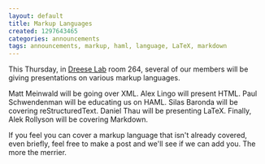 ```yaml
---
layout: default
title: Markup Languages
created: 1297643465
categories: announcements
tags: announcements, markup, haml, language, LaTeX, markdown
---
```

This Thursday, in [Dreese Lab](http://www.osu.edu/map/building.php?building=279) room 264, several of our members will be giving presentations on various markup languages.

Matt Meinwald will be going over XML. Alex Lingo will present HTML. Paul Schwendenman will be educating us on HAML. Silas Baronda will be covering reStructuredText. Daniel Thau will be presenting LaTeX. Finally, Alek Rollyson will be covering Markdown.

If you feel you can cover a markup language that isn't already covered, even briefly, feel free to make a post and we'll see if we can add you. The more the merrier.
